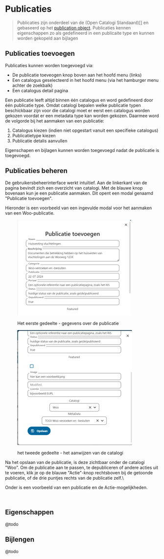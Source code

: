# Publicaties

> Publicaties zijn onderdeel van de (Open Catalogi Standaard)[] en gebaseerd op het [publication object](https://conduction.stoplight.io/docs/open-catalogi/9bebd6bf4fe35-publication). Publicaties kennen eigenschappen zo als gedefineerd in een publicaite type en kunnen worden gekopeld aan bijlagen

## Publicaties toevoegen
Publicaties kunnen worden toegevoegd via:
- De publicatie toeveogen knop boven aan het hoofd menu (links)
- Een catalogus geselecteerd in het hoofd menu (via het hamburger menu achter de zoekbalk)
- Een catalogus detail pagina

Een publicatie leeft altijd binnen één catalogus en word gedefineerd door één publicatie type. Omdat catalogi bepalen welke publicatie typen beschickbaar zijn voor die catalogi moet er eerst een catalogus worden gekozen voordat er een metadata type kan worden gekozen. Daarmee word de volgorde bij het aanmaken van een publicatie:

1. Catalogus kiezen (indien niet opgestart vanuit een specifieke catalogus)
2. Publicatietype kiezen
3. Publicatie detalis aanvullen

Eigenschapen en bijlagen kunnen worden toegevoegd nadat de publicatie is toegevoegd. 

## Publicaties beheren

De gebruikersbeheerinterface werkt intuïtief. Aan de linkerkant van de pagina bevindt zich een overzicht van catalogi. Met de blauwe knop bovenaan kun je een publicatie aanmaken. Dit opent een modal genaamd "Publicatie toevoegen".

Hieronder is een voorbeeld van een ingevulde modal voor het aanmaken van een Woo-publicatie.

<div align="left">

<figure><img src="../assets/oc_publicatie_toevoegen_form_1.png" alt="" width="371"><figcaption><p>Het eerste gedeelte - gegevens over de publicatie</p></figcaption></figure>

<figure><img src="../assets/Open-Catalogi-Nextcloud.png" alt="" width="374"><figcaption><p>het tweede gedeelte - het aanwijzen van de catalogi</p></figcaption></figure>

</div>

Na het opslaan van de publicatie, is deze zichtbaar onder de catalogi "Woo". Om de publicatie aan te passen, te depubliceren of andere acties uit te voeren, klik je op de blauwe "Actie"-knop rechtsboven bij de getoonde publicatie, of de drie puntjes rechts van de publicatie zelf.\

Onder is een voorbeeld van een publicatie en de Actie-mogelijkheden.

<figure><img src="../.assets/oc_publicatie_acties.png" alt="" width="375"><figcaption></figcaption></figure>

## Eigenschappen
@todo 

## Bijlengen 
@todo 
